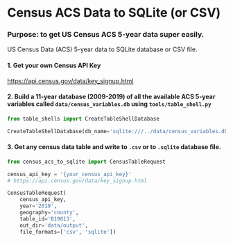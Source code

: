 # Census ACS Data to SQLite (or CSV)

### Purpose: to get US Census ACS 5-year data super easily. 

US Census Data (ACS) 5-year data to SQLite database or CSV file.

#### 1. Get your own Census API Key
https://api.census.gov/data/key_signup.html

#### 2. Build a 11-year database (2009-2019) of all the available ACS 5-year variables called `data/census_variables.db` using `tools/table_shell.py`

```python
from table_shells import CreateTableShellDatabase

CreateTableShellDatabase(db_name='sqlite:///../data/census_variables.db')
```

#### 3. Get any census data table and write to `.csv` or to `.sqlite` database file.  


```python
from census_acs_to_sqlite import CensusTableRequest

census_api_key = '{your_census_api_key}'
# https://api.census.gov/data/key_signup.html

CensusTableRequest(
    census_api_key, 
    year='2019', 
    geography='county', 
    table_id='B19013', 
    out_dir='data/output', 
    file_formats=['csv', 'sqlite'])
```
    
